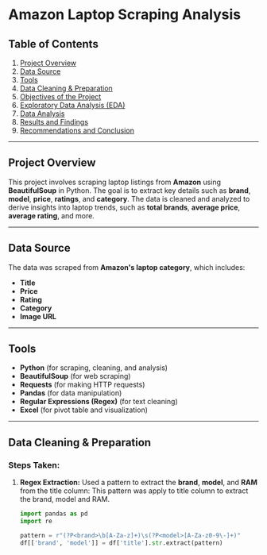 # Amazon Laptop Scraping Analysis

## Table of Contents
1. [Project Overview](#project-overview)
2. [Data Source](#data-source)
3. [Tools](#tools)
4. [Data Cleaning & Preparation](#data-cleaning--preparation)
5. [Objectives of the Project](#objectives-of-the-project)
6. [Exploratory Data Analysis (EDA)](#exploratory-data-analysis-eda)
7. [Data Analysis](#data-analysis)
8. [Results and Findings](#results-and-findings)
9. [Recommendations and Conclusion](#recommendations-and-conclusion)

---

## Project Overview
This project involves scraping laptop listings from **Amazon** using **BeautifulSoup** in Python. The goal is to extract key details such as **brand**, **model**, **price**, **ratings**, and **category**. The data is cleaned and analyzed to derive insights into laptop trends, such as **total brands**, **average price**, **average rating**, and more.

---

## Data Source
The data was scraped from **Amazon's laptop category**,  which includes:
- **Title**
- **Price**
- **Rating**
- **Category**
- **Image URL**
  
---

## Tools
- **Python** (for scraping, cleaning, and analysis)
- **BeautifulSoup** (for web scraping)
- **Requests** (for making HTTP requests)
- **Pandas** (for data manipulation)
- **Regular Expressions (Regex)** (for text cleaning)
- **Excel** (for pivot table and visualization)

---

## Data Cleaning & Preparation
### **Steps Taken:**
1. **Regex Extraction:** Used a pattern to extract the **brand**, **model**, and **RAM** from the title column: This pattern was apply to title column to extract the brand, model and RAM.
   ```python
   import pandas as pd
   import re

   pattern = r"(?P<brand>\b[A-Za-z]+)\s(?P<model>[A-Za-z0-9\-]+)"
   df[['brand', 'model']] = df['title'].str.extract(pattern)
  
